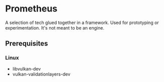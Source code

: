 # Prometheus
A selection of tech glued together in a framework. Used for prototyping or experimentation. It's not meant to be an engine.

## Prerequisites

### Linux

* libvulkan-dev
* vulkan-validationlayers-dev
